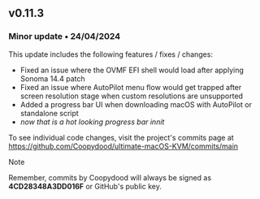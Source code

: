## v0.11.3

### Minor update • 24/04/2024

This update includes the following features / fixes / changes:

- Fixed an issue where the OVMF EFI shell would load after applying Sonoma 14.4 patch
- Fixed an issue where AutoPilot menu flow would get trapped after screen resolution stage when custom resolutions are unsupported
- Added a progress bar UI when downloading macOS with AutoPilot or standalone script
- *now that is a hot looking progress bar innit*

To see individual code changes, visit the project's commits page at <https://github.com/Coopydood/ultimate-macOS-KVM/commits/main>

> [!NOTE]
> Remember, commits by Coopydood will always be signed as **4CD28348A3DD016F** or GitHub's public key.
